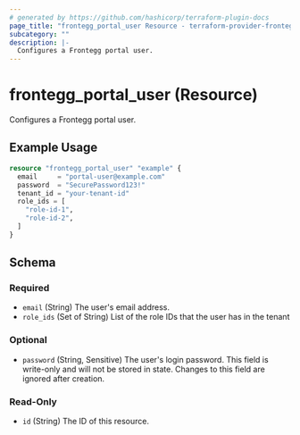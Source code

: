 ```yaml
---
# generated by https://github.com/hashicorp/terraform-plugin-docs
page_title: "frontegg_portal_user Resource - terraform-provider-frontegg"
subcategory: ""
description: |-
  Configures a Frontegg portal user.
---
```


# frontegg_portal_user (Resource)

Configures a Frontegg portal user.

## Example Usage

```terraform
resource "frontegg_portal_user" "example" {
  email     = "portal-user@example.com"
  password  = "SecurePassword123!"
  tenant_id = "your-tenant-id"
  role_ids = [
    "role-id-1",
    "role-id-2",
  ]
}
```

<!-- schema generated by tfplugindocs -->
## Schema

### Required

- `email` (String) The user's email address.
- `role_ids` (Set of String) List of the role IDs that the user has in the tenant

### Optional

- `password` (String, Sensitive) The user's login password. This field is write-only and will not be stored in state. Changes to this field are ignored after creation.

### Read-Only

- `id` (String) The ID of this resource.
